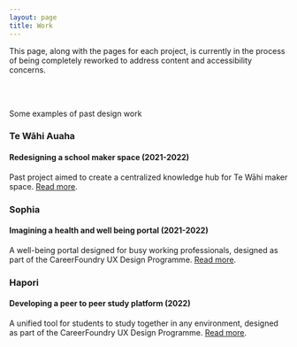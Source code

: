 ```yaml
---
layout: page
title: Work
---
```


<div class="insight">

This page, along with the pages for each project, is currently in the process of being completely reworked to address content and accessibility concerns. 

</div>

<br><br>

Some examples of past design work

<h3>Te Wāhi Auaha</h3>
<h4>Redesigning a school maker space (2021-2022)</h4>
Past project aimed to create a centralized knowledge hub for Te Wāhi maker space. <a href="https://tom.so/projects/te-wahi">Read more</a>.

<h3>Sophia</h3>
<h4>Imagining a health and well being portal (2021-2022)</h4>
A well-being portal designed for busy working professionals, designed as part of the CareerFoundry UX Design Programme. <a href="https://tom.so/projects/sophia">Read more</a>.

<h3>Hapori</h3>
<h4>Developing a peer to peer study platform (2022)</h4>
A unified tool for students to study together in any environment, designed as part of the CareerFoundry UX Design Programme. <a href="https://tom.so/projects/hapori">Read more</a>.
